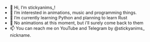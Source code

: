 - 👋 Hi, I’m stickyanims_!
- 👀 I’m interested in animations, music and programming things.
- 🌱 I’m currently learning Python and planning to learn Rust
- 💞️ No animations at this moment, but i'll surely come back to them
- 📫 You can reach me on YouTube and Telegram by @stickyanims_ nickname.

<!---
StickAnims/StickAnims is a ✨ special ✨ repository because its `README.md` (this file) appears on your GitHub profile.
You can click the Preview link to take a look at your changes.
--->
